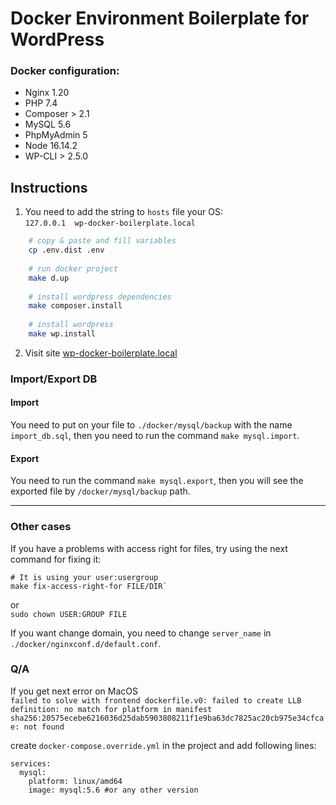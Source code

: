 # Docker Environment Boilerplate for WordPress

### Docker configuration:
- Nginx 1.20
- PHP 7.4
- Composer > 2.1  
- MySQL 5.6
- PhpMyAdmin 5
- Node 16.14.2
- WP-CLI > 2.5.0

## Instructions
1. You need to add the string to `hosts` file your OS:  
`127.0.0.1 	wp-docker-boilerplate.local`
```bash 
    # copy & paste and fill variables
    cp .env.dist .env
    
    # run docker project
    make d.up
    
    # install wordpress dependencies
    make composer.install
    
    # install wordpress
    make wp.install
```
2. Visit site [wp-docker-boilerplate.local](http://wp-docker-boilerplate.local)   

### Import/Export DB

#### Import  
You need to put on your file to `./docker/mysql/backup` with the name `import_db.sql`, then you need to run the command `make mysql.import`.

#### Export
You need to run the command `make mysql.export`, then you will see the exported file by `/docker/mysql/backup` path.

---
### Other cases
If you have a problems with access right for files, try using the next command for fixing it:

```
# It is using your user:usergroup
make fix-access-right-for FILE/DIR`
``` 
or  
`sudo chown USER:GROUP FILE`

If you want change domain, you need to change `server_name` in `./docker/nginxconf.d/default.conf`.


###  Q/A  
If you get next error on MacOS  
```failed to solve with frontend dockerfile.v0: failed to create LLB definition: no match for platform in manifest sha256:20575ecebe6216036d25dab5903808211f1e9ba63dc7825ac20cb975e34cfcae: not found```

create `docker-compose.override.yml` in the project and add following lines:
```
services:
  mysql:
    platform: linux/amd64
    image: mysql:5.6 #or any other version
``` 
 


